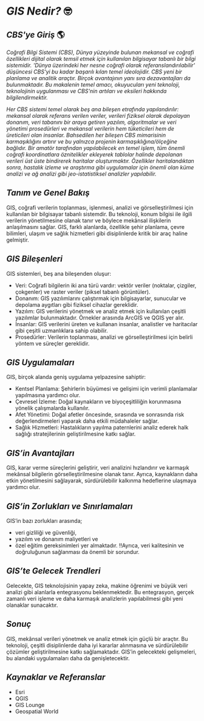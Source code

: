 # *GIS Nedir?* 🤓

## *CBS'ye Giriş* 🌎

*Coğrafi Bilgi Sistemi (CBS), Dünya yüzeyinde bulunan mekansal ve coğrafi özellikleri dijital olarak temsil etmek için kullanılan bilgisayar tabanlı bir bilgi sistemidir.
'Dünya üzerindeki her nesne coğrafi olarak referanslandırılabilir' düşüncesi CBS'yi bu kadar başarılı kılan temel ideolojidir. CBS yeni bir planlama ve analitik araçtır. Birçok avantajının yanı sıra dezavantajları da bulunmaktadır. Bu makalenin temel amacı, okuyucuları yeni teknoloji, teknolojinin uygulanması ve CBS'nin artıları ve eksileri hakkında bilgilendirmektir.*

*Her CBS sistemi temel olarak beş ana bileşen etrafında yapılandırılır: mekansal olarak referans verilen veriler, verileri fiziksel olarak depolayan donanım, veri tabanını bir araya getiren yazılım, algoritmalar ve veri yönetimi prosedürleri ve mekansal verilerin hem tüketicileri hem de üreticileri olan insanlar. Bahsedilen her bileşen CBS mimarisinin karmaşıklığını artırır ve bu yalnızca projenin karmaşıklığına/ölçeğine bağlıdır. Bir amatör tarafından yapılabilecek en temel işlem, tüm önemli coğrafi koordinatlara öznitelikler ekleyerek tablolar halinde depolanan verileri üst üste bindirerek haritalar oluşturmaktır. Özellikler haritalandıktan sonra, hastalık izleme ve araştırma gibi uygulamalar için önemli olan küme analizi ve ağ analizi gibi jeo-istatistiksel analizler yapılabilir.*

## _Tanım ve Genel Bakış_
GIS, coğrafi verilerin toplanması, işlenmesi, analizi ve görselleştirilmesi için kullanılan bir bilgisayar tabanlı sistemdir. Bu teknoloji, konum bilgisi ile ilgili verilerin yönetilmesine olanak tanır ve böylece mekânsal ilişkilerin anlaşılmasını sağlar. GIS, farklı alanlarda, özellikle şehir planlama, çevre bilimleri, ulaşım ve sağlık hizmetleri gibi disiplinlerde kritik bir araç haline gelmiştir.

## _GIS Bileşenleri_

GIS sistemleri, beş ana bileşenden oluşur:

- Veri: Coğrafi bilgilerin iki ana türü vardır: vektör veriler (noktalar, çizgiler, çokgenler) ve raster veriler (piksel tabanlı görüntüler).
- Donanım: GIS yazılımlarını çalıştırmak için bilgisayarlar, sunucular ve depolama aygıtları gibi fiziksel cihazlar gereklidir.
- Yazılım: GIS verilerini yönetmek ve analiz etmek için kullanılan çeşitli yazılımlar bulunmaktadır. Örnekler arasında ArcGIS ve QGIS yer alır.
- İnsanlar: GIS verilerini üreten ve kullanan insanlar, analistler ve haritacılar gibi çeşitli uzmanlıklara sahip olabilir.
- Prosedürler: Verilerin toplanması, analizi ve görselleştirilmesi için belirli yöntem ve süreçler gereklidir.

## _GIS Uygulamaları_

GIS, birçok alanda geniş uygulama yelpazesine sahiptir:

- Kentsel Planlama: Şehirlerin büyümesi ve gelişimi için verimli planlamalar yapılmasına yardımcı olur.
- Çevresel İzleme: Doğal kaynakların ve biyoçeşitliliğin korunmasına yönelik çalışmalarda kullanılır.
- Afet Yönetimi: Doğal afetler öncesinde, sırasında ve sonrasında risk değerlendirmeleri yaparak daha etkili müdahaleler sağlar.
- Sağlık Hizmetleri: Hastalıkların yayılma paternlerini analiz ederek halk sağlığı stratejilerinin geliştirilmesine katkı sağlar.

## _GIS’in Avantajları_

GIS, karar verme süreçlerini geliştirir, veri analizini hızlandırır ve karmaşık mekânsal bilgilerin görselleştirilmesine olanak tanır. Ayrıca, kaynakların daha etkin yönetilmesini sağlayarak, sürdürülebilir kalkınma hedeflerine ulaşmaya yardımcı olur.

## _GIS’in Zorlukları ve Sınırlamaları_

GIS’in bazı zorlukları arasında; 
- veri gizliliği ve güvenliği,
- yazılım ve donanım maliyetleri ve
- özel eğitim gereksinimleri yer almaktadır.
‼️Ayrıca, veri kalitesinin ve doğruluğunun sağlanması da önemli bir sorundur.

## _GIS’te Gelecek Trendleri_

Gelecekte, GIS teknolojisinin yapay zeka, makine öğrenimi ve büyük veri analizi gibi alanlarla entegrasyonu beklenmektedir. Bu entegrasyon, gerçek zamanlı veri işleme ve daha karmaşık analizlerin yapılabilmesi gibi yeni olanaklar sunacaktır.

## _Sonuç_

GIS, mekânsal verileri yönetmek ve analiz etmek için güçlü bir araçtır. Bu teknoloji, çeşitli disiplinlerde daha iyi kararlar alınmasına ve sürdürülebilir çözümler geliştirilmesine katkı sağlamaktadır. GIS’in gelecekteki gelişmeleri, bu alandaki uygulamaları daha da genişletecektir.

## _Kaynaklar ve Referanslar_
- Esri
- QGIS
- GIS Lounge
- Geospatial World


